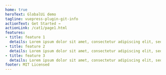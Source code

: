 ```yaml
---
home: true
heroText: GlobalUi demo
tagline: vuepress-plugin-git-info
actionText: Get Started →
actionLink: /cat1/page1.html
features:
- title: feature 1
  details: Lorem ipsum dolor sit amet, consectetur adipiscing elit, sed do eiusmod tempor incididunt ut labore et dolore magna aliqua.
- title: feature 2
  details: Lorem ipsum dolor sit amet, consectetur adipiscing elit, sed do eiusmod tempor incididunt ut labore et dolore magna aliqua.
- title: feature 3
  details: Lorem ipsum dolor sit amet, consectetur adipiscing elit, sed do eiusmod tempor incididunt ut labore et dolore magna aliqua.
footer: MIT Licensed
---
```

